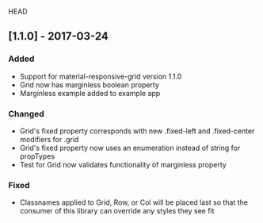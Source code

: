 HEAD

## [1.1.0] - 2017-03-24
### Added
- Support for material-responsive-grid version 1.1.0
- Grid now has marginless boolean property
- Marginless example added to example app

### Changed
- Grid's fixed property corresponds with new .fixed-left and .fixed-center modifiers for .grid
- Grid's fixed property now uses an enumeration instead of string for propTypes
- Test for Grid now validates functionality of marginless property

### Fixed
- Classnames applied to Grid, Row, or Col will be placed last so that the consumer of this library can override any styles they see fit